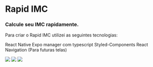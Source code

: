 # Rapid IMC
### Calcule seu IMC rapidamente.

Para criar o Rapid IMC utilizei as seguintes tecnologias:

React Native
Expo manager com typescript
Styled-Components
React Navigation (Para futuras telas)

<img src="https://bl6pap003files.storage.live.com/y4mIA76f-N-3jOwtoMqjrmMQUPFMb_Jn1HNZM5bFFrdDe2VdnwZv95_VpRaoBmJbLuzLNs9f_RNvesJ4vGDnJksI3kJUzTzdQS170e3CkdqFIOxOMIYD-1AXt0koOZ7qGpURGlvgft6SIY6M42E40pST5p6p-mm6X-TJmno7IR_p8kjX3YtBlGe-T_ch_zpo2Qp?width=747&height=1600&cropmode=none?width=400&height=700&cropmode=none">
<img src="?width=400&height=700&cropmode=none">
<img src="?width=400&height=700&cropmode=none">
